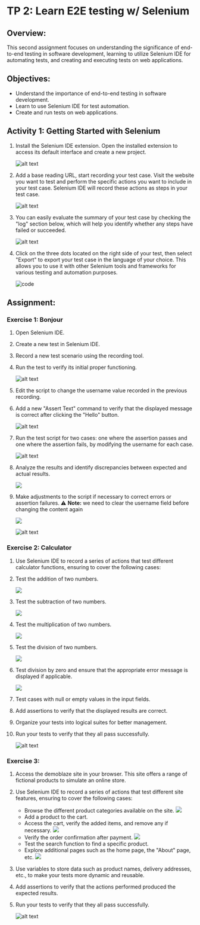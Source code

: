 # TP 2: Learn E2E testing w/ Selenium

## Overview:
This second assignment focuses on understanding the significance of end-to-end testing in software development, learning to utilize Selenium IDE for automating tests, and creating and executing tests on web applications.

## Objectives:

- Understand the importance of end-to-end testing in software development.
- Learn to use Selenium IDE for test automation.
- Create and run tests on web applications.

## Activity 1: Getting Started with Selenium 

1. Install the Selenium IDE extension. Open the installed extension to access its default interface and create a new project.

    ![alt text](assets/image.png)
2. Add a base reading URL, start recording your test case. Visit the website you want to test and perform the specific actions you want to include in your test case. Selenium IDE will record these actions as steps in your test case.

    ![alt text](assets/image-1.png)

3. You can easily evaluate the summary of your test case by checking the "log" section below, which will help you identify whether any steps have failed or succeeded.

    ![alt text](assets/image-3.png)

4. Click on the three dots located on the right side of your test, then select "Export" to export your test case in the language of your choice. This allows you to use it with other Selenium tools and frameworks for various testing and automation purposes.

    ![code](assets/code.png)

## Assignment:
### Exercise 1: Bonjour

1. Open Selenium IDE.
2. Create a new test in Selenium IDE.
3. Record a new test scenario using the recording tool.
4. Run the test to verify its initial proper functioning.
   
   ![alt text](assets/exercise1-1.png)

5. Edit the script to change the username value recorded in the previous recording.
6. Add a new "Assert Text" command to verify that the displayed message is correct after clicking the "Hello" button.
   
   ![alt text](assets/code2.png)

7. Run the test script for two cases: one where the assertion passes and one where the assertion fails, by modifying the username for each case.
   
   ![alt text](assets/image-5.png)

8. Analyze the results and identify discrepancies between expected and actual results.
   
   ![](assets/code2.png)

9.  Make adjustments to the script if necessary to correct errors or assertion failures.
    ⚠️ **Note:** we need to clear the username field before changing the content again

    ![](assets/code3.png)

    ![alt text](assets/image-6.png)

### Exercise 2: Calculator

1. Use Selenium IDE to record a series of actions that test different calculator functions, ensuring to cover the following cases:
2. Test the addition of two numbers.
   
   ![](assets/add.png)
3. Test the subtraction of two numbers.
   
   ![](assets/sub.png)
4. Test the multiplication of two numbers.
   
   ![](assets/multi.png)
7. Test the division of two numbers.
   
   ![](assets/div.png)
8. Test division by zero and ensure that the appropriate error message is displayed if applicable.

   ![](assets/divbyzero.png)
9.  Test cases with null or empty values in the input fields.
10. Add assertions to verify that the displayed results are correct.
11. Organize your tests into logical suites for better management.
12. Run your tests to verify that they all pass successfully.
    
    ![alt text](assets/image-4.png)

### Exercise 3:

1. Access the demoblaze site in your browser. This site offers a range of fictional products to simulate an online store.
2. Use Selenium IDE to record a series of actions that test different site features, ensuring to cover the following cases:
   - Browse the different product categories available on the site.
        ![](assets/browse.png)
   - Add a product to the cart.
   - Access the cart, verify the added items, and remove any if necessary.
        ![](assets/addtocart.png)
   - Verify the order confirmation after payment.
        ![](assets/verify.png)
   - Test the search function to find a specific product.
   - Explore additional pages such as the home page, the "About" page, etc.
        ![](assets/explore.png)
3. Use variables to store data such as product names, delivery addresses, etc., to make your tests more dynamic and reusable.
4. Add assertions to verify that the actions performed produced the expected results.
5. Run your tests to verify that they all pass successfully.
   
   ![alt text](assets/image-7.png)